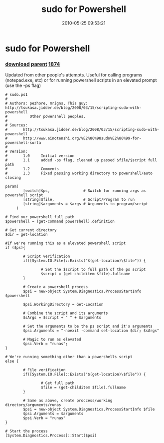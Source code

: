 ﻿---
pid:            1873
parent:         1872
children:       1874
poster:         pezhore
title:          sudo for Powershell
date:           2010-05-25 09:53:21
description:    Updated from other people's attempts. Useful for calling programs (notepad.exe, etc) or for running powershell scripts in an elevated prompt (use the -ps flag)
format:         posh
---

# sudo for Powershell

### [download](1873.ps1) [parent](1872.md) [1874](1874.md)

Updated from other people's attempts. Useful for calling programs (notepad.exe, etc) or for running powershell scripts in an elevated prompt (use the -ps flag)

```posh
# sudo.ps1
#
# Authors: pezhore, mrigns, This guy: http://tsukasa.jidder.de/blog/2008/03/15/scripting-sudo-with-powershell
#          Other powershell peoples.
#
# Sources:
#       http://tsukasa.jidder.de/blog/2008/03/15/scripting-sudo-with-powershell
#       http://www.ainotenshi.org/%E2%80%98sudo%E2%80%99-for-powershell-sorta
#
# Version:
#       1.0     Initial version
#       1.1     added -ps flag, cleaned up passed $file/$script full path
#       1.2     Comments
#       1.3     Fixed passing working directory to powershell/auto closing

param(
        [switch]$ps,               # Switch for running args as powershell script
        [string]$file,             # Script/Program to run
        [string]$arguments = $args # Arguments to program/script
     )

# Find our powershell full path
$powershell = (get-command powershell).definition

# Get current directory
$dir = get-location

#If we're running this as a elevated powershell script
if ($ps){

        # Script verification
        if([System.IO.File]::Exists("$(get-location)\$file")) {

                # Set the $script to full path of the ps script
                $script = (get-childitem $file).fullname
        }

        # Create a powershell process
        $psi = new-object System.Diagnostics.ProcessStartInfo $powershell

        $psi.WorkingDirectory = Get-Location

        # Combine the script and its arguments
        $sArgs = $script + " " + $arguments

        # Set the arguments to be the ps script and it's arguments
        $psi.Arguments = "-noexit -command set-location $dir; $sArgs"

        # Magic to run as elevated
        $psi.Verb = "runas";
}

# We're running something other than a powershells script
else {

        # File verification
        if([System.IO.File]::Exists("$(get-location)\$file")) {

                # Get full path
                $file = (get-childitem $file).fullname
        }

        # Same as above, create proccess/working directory/arguments/runas
        $psi = new-object System.Diagnostics.ProcessStartInfo $file
        $psi.Arguments = $arguments
        $psi.Verb = "runas"
}

# Start the process
[System.Diagnostics.Process]::Start($psi)
```
